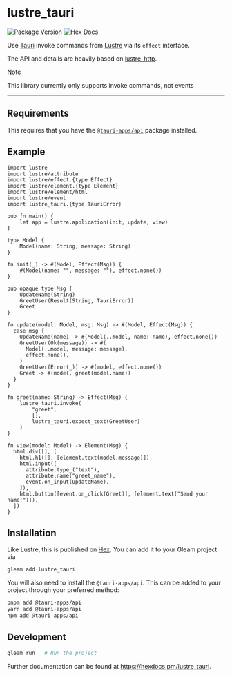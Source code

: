 # lustre_tauri

[![Package Version](https://img.shields.io/hexpm/v/lustre_tauri)](https://hex.pm/packages/lustre_tauri)
[![Hex Docs](https://img.shields.io/badge/hex-docs-ffaff3)](https://hexdocs.pm/lustre_tauri/)

Use [Tauri](https://tauri.app/) invoke commands from [Lustre](https://hex.pm/packages/lustre) via its `effect` interface.

The API and details are heavily based on [lustre_http](https://hexdocs.pm/lustre_http/index.html).

> [!NOTE]
> This library currently only supports invoke commands, not events

---

## Requirements

This requires that you have the [`@tauri-apps/api`](https://www.npmjs.com/package/@tauri-apps/api) package installed.

## Example

```gleam
import lustre
import lustre/attribute
import lustre/effect.{type Effect}
import lustre/element.{type Element}
import lustre/element/html
import lustre/event
import lustre_tauri.{type TauriError}

pub fn main() {
    let app = lustre.application(init, update, view)
}

type Model {
    Model(name: String, message: String)
}

fn init(_) -> #(Model, Effect(Msg)) {
    #(Model(name: "", message: ""), effect.none())
}

pub opaque type Msg {
    UpdateName(String)
    GreetUser(Result(String, TauriError))
    Greet
}

fn update(model: Model, msg: Msg) -> #(Model, Effect(Msg)) {
  case msg {
    UpdateName(name) -> #(Model(..model, name: name), effect.none())
    GreetUser(Ok(message)) -> #(
      Model(..model, message: message),
      effect.none(),
    )
    GreetUser(Error(_)) -> #(model, effect.none())
    Greet -> #(model, greet(model.name))
  }
}

fn greet(name: String) -> Effect(Msg) {
    lustre_tauri.invoke(
        "greet",
        [],
        lustre_tauri.expect_text(GreetUser)
    )
}

fn view(model: Model) -> Element(Msg) {
  html.div([], [
    html.h1([], [element.text(model.message)]),
    html.input([
      attribute.type_("text"),
      attribute.name("greet_name"),
      event.on_input(UpdateName),
    ]),
    html.button([event.on_click(Greet)], [element.text("Send your name!")]),
  ])
}
```

## Installation

Like Lustre, this is published on [Hex](https://hex.pm/packages/lustre_tauri). 
You can add it to your Gleam project via

```sh
gleam add lustre_tauri
```

You will also need to install the `@tauri-apps/api`. This can be added to your 
project through your preferred method:

```sh
pnpm add @tauri-apps/api
yarn add @tauri-apps/api
npm add @tauri-apps/api
```

## Development

```sh
gleam run   # Run the project
```

Further documentation can be found at <https://hexdocs.pm/lustre_tauri>.
